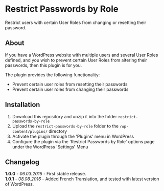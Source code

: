 # Restrict Passwords by Role

Restrict users with certain User Roles from changing or resetting their password.

## About

If you have a WordPress website with multiple users and several User Roles defined, and you wish to prevent certain User Roles from altering their passwords, then this plugin is for you.

The plugin provides the following functionality:

* Prevent certain user roles from resetting their passwords
* Prevent certain user roles from changing their passwords

## Installation

1. Download this repository and unzip it into the folder `restrict-passwords-by-role`
2. Upload the `restrict-passwords-by-role` folder to the `/wp-content/plugins/` directory
3. Activate the plugin through the 'Plugins' menu in WordPress
4. Configure the plugin via the 'Restrict Passwords by Role' options page under the WordPress 'Settings' Menu

## Changelog

**1.0.0** - *06.03.2016* - First stable release.  
**1.0.1** - *08.08.2016* - Added French Translation, and tested with latest version of WordPress.  
